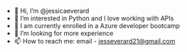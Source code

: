 - 👋 Hi, I’m @jessicaeverard
- 👀 I’m interested in Python and I love working with APIs
- 🌱 I am currently enrolled in a Azure developer bootcamp
- 💞️ I’m looking for more experience
- 📫 How to reach me: email - jesseverard21@gmail.com

<!---
jessicaeverard/jessicaeverard is a ✨ special ✨ repository because its `README.md` (this file) appears on your GitHub profile.
You can click the Preview link to take a look at your changes.
--->
